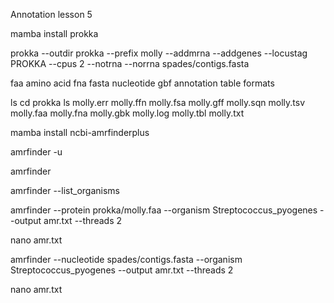 Annotation lesson 5 


mamba install prokka

prokka --outdir prokka --prefix molly --addmrna --addgenes --locustag PROKKA --cpus 2 --notrna --norrna spades/contigs.fasta


faa amino acid 
fna fasta nucleotide 
gbf annotation table formats 


ls
cd prokka
ls
molly.err  molly.ffn  molly.fsa  molly.gff  molly.sqn  molly.tsv
molly.faa  molly.fna  molly.gbk  molly.log  molly.tbl  molly.txt





mamba install ncbi-amrfinderplus

amrfinder -u

amrfinder

amrfinder --list_organisms

amrfinder --protein prokka/molly.faa --organism Streptococcus_pyogenes --output amr.txt --threads 2

nano amr.txt

amrfinder --nucleotide spades/contigs.fasta --organism Streptococcus_pyogenes --output amr.txt --threads 2
 
nano amr.txt 

